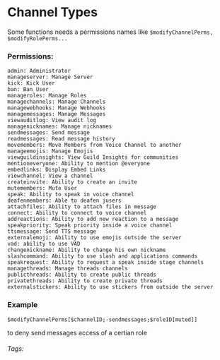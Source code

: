 # Channel Types
Some functions needs a permissions names
like `$modifyChannelPerms, $modifyRolePerms...`

### Permissions:
```
admin: Administrator
manageserver: Manage Server
kick: Kick User
ban: Ban User
manageroles: Manage Roles
managechannels: Manage Channels
managewebhooks: Manage Webhooks
managemessages: Manage Messages
viewauditlog: View audit log
managenicknames: Manage nicknames
sendmessages: Send message 
readmessages: Read message history
movemembers: Move Members from Voice Channel to another
manageemojis: Manage Emojis
viewguildinsights: View Guild Insights for communities
mentioneveryone: Ability to mention @everyone 
embedlinks: Display Embed Links
viewchannel: View a channel
createinvite: Ability to create an invite
mutemembers: Mute User
speak: Ability to speak in voice channel
deafenmembers: Able to deafen jusers
attachfiles: Ability to attach files in message
connect: Ability to connect to voice channel
addreactions: Ability to add new reaction to a message
speakpriority: Speak priority inside a voice channel
ttsmessage: Send TTS message
externalemoji: Ability to use emojis outside the server   
vad: ability to use VAD
changenickname: Ability to change his own nickname 
slashcommand: Ability to use slash and applications commands
speakrequest: Ability to request a speak inside stage channels 
managethreads: Manage threads channels
publicthreads: Ability to create public threads
privatethreads: Ability to create private threads
externalstickers: Ability to use stickers from outside the server
```

### Example
`$modifyChannelPerms[$channelID;-sendmessages;$roleID[muted]]`

to deny send messages access of a certian role
###### Tags: <Badge type="tip" text="Permissions" vertical="middle" />